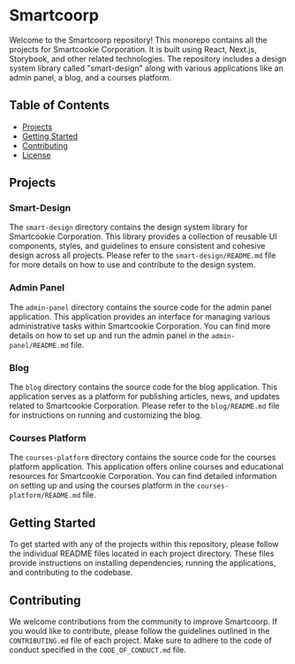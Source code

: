 # Smartcoorp

Welcome to the Smartcoorp repository! This monorepo contains all the projects for Smartcookie Corporation. It is built using React, Next.js, Storybook, and other related technologies. The repository includes a design system library called "smart-design" along with various applications like an admin panel, a blog, and a courses platform.

## Table of Contents
- [Projects](#projects)
- [Getting Started](#getting-started)
- [Contributing](#contributing)
- [License](#license)

## Projects

### Smart-Design
The `smart-design` directory contains the design system library for Smartcookie Corporation. This library provides a collection of reusable UI components, styles, and guidelines to ensure consistent and cohesive design across all projects. Please refer to the `smart-design/README.md` file for more details on how to use and contribute to the design system.

### Admin Panel
The `admin-panel` directory contains the source code for the admin panel application. This application provides an interface for managing various administrative tasks within Smartcookie Corporation. You can find more details on how to set up and run the admin panel in the `admin-panel/README.md` file.

### Blog
The `blog` directory contains the source code for the blog application. This application serves as a platform for publishing articles, news, and updates related to Smartcookie Corporation. Please refer to the `blog/README.md` file for instructions on running and customizing the blog.

### Courses Platform
The `courses-platform` directory contains the source code for the courses platform application. This application offers online courses and educational resources for Smartcookie Corporation. You can find detailed information on setting up and using the courses platform in the `courses-platform/README.md` file.

## Getting Started
To get started with any of the projects within this repository, please follow the individual README files located in each project directory. These files provide instructions on installing dependencies, running the applications, and contributing to the codebase.

## Contributing
We welcome contributions from the community to improve Smartcoorp. If you would like to contribute, please follow the guidelines outlined in the `CONTRIBUTING.md` file of each project. Make sure to adhere to the code of conduct specified in the `CODE_OF_CONDUCT.md` file.

